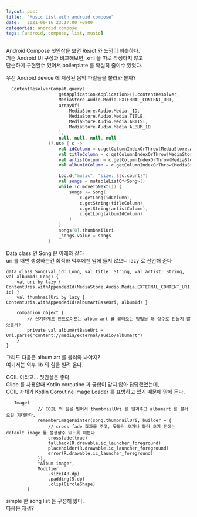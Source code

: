 ```yaml
---
layout: post
title:  "Music List with android compose"
date:   2021-09-16 23:17:00 +0900
categories: android compose
tags: [android, compose, list, music]
---
```


Android Compose 첫인상을 보면 React 와 느낌이 비슷하다.<br>
기존 Android UI 구성과 비교해보면, xml 을 따로 작성하지 않고<br>
단순하게 구현할수 있어서 boilerplate 를 확실히 줄이수 있었다.
<br>

우선 Android device 에 저장된 음악 파일들을 불러와 볼까?

```kotlin
  ContentResolverCompat.query(
                    getApplication<Application>().contentResolver,
                    MediaStore.Audio.Media.EXTERNAL_CONTENT_URI,
                    arrayOf(
                        MediaStore.Audio.Media._ID,
                        MediaStore.Audio.Media.TITLE,
                        MediaStore.Audio.Media.ARTIST,
                        MediaStore.Audio.Media.ALBUM_ID
                    ),
                    null, null, null, null
                )?.use { c ->
                    val idColumn = c.getColumnIndexOrThrow(MediaStore.Audio.Media._ID)
                    val titleColumn = c.getColumnIndexOrThrow(MediaStore.Audio.Media.TITLE)
                    val artistColumn = c.getColumnIndexOrThrow(MediaStore.Audio.Media.ARTIST)
                    val albumIdColumn = c.getColumnIndexOrThrow(MediaStore.Audio.Media.ALBUM_ID)

                    Log.d("music", "size: ${c.count}")
                    val songs = mutableListOf<Song>()
                    while (c.moveToNext()) {
                        songs += Song(
                            c.getLong(idColumn),
                            c.getString(titleColumn),
                            c.getString(artistColumn),
                            c.getLong(albumIdColumn)
                        )
                    }
                    songs[0].thumbnailUri
                    _songs.value = songs
                }
```

Data class 인 Song 은 아래와 같다<br>
uri 를 매번 생성하는건 최적화 덕후에겐 맘에 들지 않으니 lazy 로 선언해 준다

```
data class Song(val id: Long, val title: String, val artist: String, val albumId: Long) {
    val uri by lazy { ContentUris.withAppendedId(MediaStore.Audio.Media.EXTERNAL_CONTENT_URI, id) }
    val thumbnailUri by lazy { ContentUris.withAppendedId(albumArtBaseUri, albumId) }

    companion object {
        // 신기하게도 안드로이드는 album art 를 불러오는 방법을 왜 상수로 만들지 않았을까?
        private val albumArtBaseUri = Uri.parse("content://media/external/audio/albumart")
    }
}
```

그리도 다음은 album art 를 불러와 봐야지?<br>
여기서는 외부 lib 의 힘을 빌려 온다. 

COIL 이라고... 첫인상은 좋다.<br>
Glide 를 사용할때 Kotlin coroutine 과 궁합이 맞지 않아 답답했었는데,<br>
COIL 자체가 Kotlin Coroutine Image Loader 를 표방하고 있기 때문에 맘에 든다.

```
   Image(
            // COIL 의 힘을 빌어서 thumbnailUri 를 넘겨주고 albumart 를 불러오길 기대한다.
            rememberImagePainter(song.thumbnailUri, builder = {
                // cross fade 효과를 주고, 못불러 오거나 불러 오기 전에는 default image 를 설정할수 있도록 해본다
                crossfade(true)
                fallback(R.drawable.ic_launcher_foreground)
                placeholder(R.drawable.ic_launcher_foreground)
                error(R.drawable.ic_launcher_foreground)
            }),
            "Album image",
            Modifier
                .size(48.dp)
                .padding(5.dp)
                .clip(CircleShape)
        )
```

simple 한 song list 는 구성해 봤다.<br>
다음은 재생?